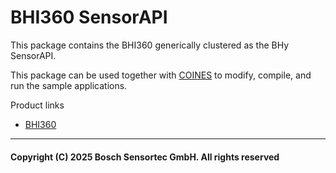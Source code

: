 # BHI360 SensorAPI

This package contains the BHI360 generically clustered as the BHy SensorAPI.

This package can be used together with [COINES](https://www.bosch-sensortec.com/software-tools/tools/coines-sdk/) to modify, compile, and run the sample applications.

Product links

- [BHI360](https://www.bosch-sensortec.com/products/smart-sensor-systems/bhi360/)



---

#### Copyright (C) 2025 Bosch Sensortec GmbH. All rights reserved
